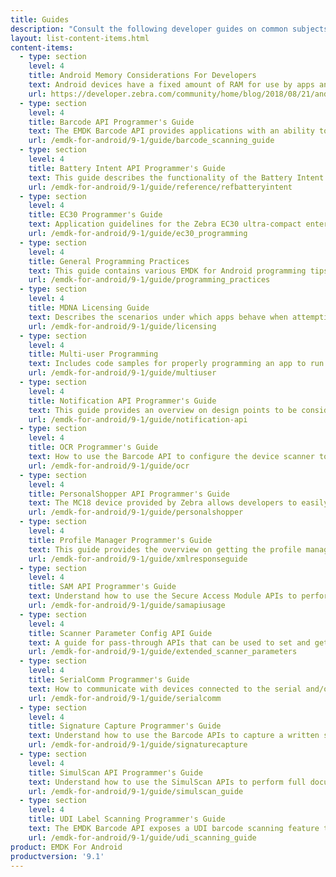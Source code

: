 ```yaml
---
title: Guides
description: "Consult the following developer guides on common subjects and usage of EMDK for Android features and APIs."
layout: list-content-items.html
content-items:
  - type: section
    level: 4
    title: Android Memory Considerations For Developers
    text: Android devices have a fixed amount of RAM for use by apps and the OS. Understanding memory allocation and management is important to assuring efficient and reliable operation of an app. Learn from Zebra developers how to best allocate and manage this limited resource. 
    url: https://developer.zebra.com/community/home/blog/2018/08/21/android-memory-considerations-for-developers
  - type: section
    level: 4
    title: Barcode API Programmer's Guide
    text: The EMDK Barcode API provides applications with an ability to read the variety barcode labels using different scanner devices such as built-in imager/laser, built-in camera, Bluetooth ring scanners such as RS507 and RS600 and Pluggable ring scanner such as RS4000.
    url: /emdk-for-android/9-1/guide/barcode_scanning_guide
  - type: section
    level: 4
    title: Battery Intent API Programmer's Guide
    text: This guide describes the functionality of the Battery Intent API Interface.
    url: /emdk-for-android/9-1/guide/reference/refbatteryintent
  - type: section
    level: 4
    title: EC30 Programmer's Guide
    text: Application guidelines for the Zebra EC30 ultra-compact enterprise companion.
    url: /emdk-for-android/9-1/guide/ec30_programming
  - type: section
    level: 4
    title: General Programming Practices
    text: This guide contains various EMDK for Android programming tips.
    url: /emdk-for-android/9-1/guide/programming_practices
  - type: section
    level: 4
    title: MDNA Licensing Guide
    text: Describes the scenarios under which apps behave when attempting to access licensing features without a license and how to remedy.
    url: /emdk-for-android/9-1/guide/licensing
  - type: section
    level: 4
    title: Multi-user Programming
    text: Includes code samples for properly programming an app to run on a device with multiple users.
    url: /emdk-for-android/9-1/guide/multiuser
  - type: section
    level: 4
    title: Notification API Programmer's Guide
    text: This guide provides an overview on design points to be considered during the development of an application that notifies users using Notification API in the business application workflow.
    url: /emdk-for-android/9-1/guide/notification-api
  - type: section
    level: 4
    title: OCR Programmer's Guide
    text: How to use the Barcode API to configure the device scanner to perform optical character recognition (OCR), which allows an app to capture various OCR font types as machine-encoded text. 
    url: /emdk-for-android/9-1/guide/ocr
  - type: section
    level: 4
    title: PersonalShopper API Programmer's Guide
    text: The MC18 device provided by Zebra allows developers to easily create applications in the Personal Shopper category. This guide contains examples specific to using EMDK for Android with the MC18.
    url: /emdk-for-android/9-1/guide/personalshopper
  - type: section
    level: 4
    title: Profile Manager Programmer's Guide
    text: This guide provides the overview on getting the profile manager instance, profile XML, applying profiles, interpreting result returned by the Profile Manager Methods and the response XML schema for the developer to understand and configure the device based their application specific requirements.
    url: /emdk-for-android/9-1/guide/xmlresponseguide
  - type: section
    level: 4
    title: SAM API Programmer's Guide
    text: Understand how to use the Secure Access Module APIs to perform secure NFC transactions.
    url: /emdk-for-android/9-1/guide/samapiusage
  - type: section
    level: 4
    title: Scanner Parameter Config API Guide
    text: A guide for pass-through APIs that can be used to set and get scanner parameter configurations in scanning applications.
    url: /emdk-for-android/9-1/guide/extended_scanner_parameters  
  - type: section
    level: 4
    title: SerialComm Programmer's Guide
    text: How to communicate with devices connected to the serial and/or USB ports.
    url: /emdk-for-android/9-1/guide/serialcomm
  - type: section
    level: 4
    title: Signature Capture Programmer's Guide
    text: Understand how to use the Barcode APIs to capture a written signature as an image.
    url: /emdk-for-android/9-1/guide/signaturecapture
  - type: section
    level: 4
    title: SimulScan API Programmer's Guide
    text: Understand how to use the SimulScan APIs to perform full document capture in your application. SimulScan involves capturing fields of interest in a given document and converting it into data that an end-user application can use immediately at the point of transaction.
    url: /emdk-for-android/9-1/guide/simulscan_guide
  - type: section
    level: 4
    title: UDI Label Scanning Programmer's Guide
    text: The EMDK Barcode API exposes a UDI barcode scanning feature that provides applications with the ability to read UDI Labels from from three issuing agencies, GS1, HIBCC and ICCBBA.
    url: /emdk-for-android/9-1/guide/udi_scanning_guide
product: EMDK For Android
productversion: '9.1'
---
```

<!-- 3/19/19- removed per eng. Zebra recommends using Android NFC APIs and SAM APIs (if so equipped). 
  - type: section
    level: 4
    title: Secure NFC API Programmer's Guide
    text: This guide contains examples and best practices when using the Secure NFC APIs including MifareDesfire, MiFareSam, SamKey, etc.
    url: /emdk-for-android/9-1/guide/securenfc

-->